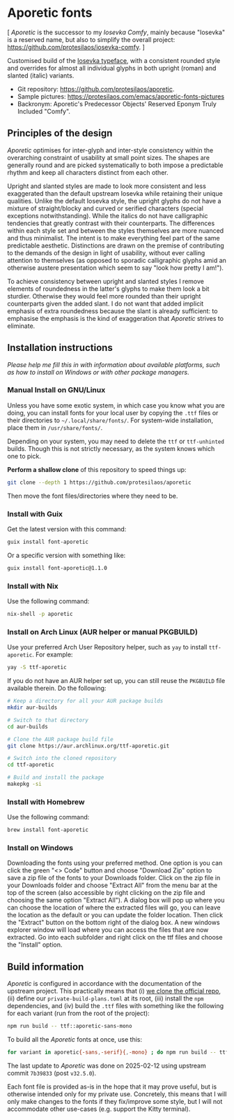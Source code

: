 # Aporetic fonts

[ _Aporetic_ is the successor to my _Iosevka Comfy_, mainly because "Iosevka" is a reserved name, but also to simplify the overall project: <https://github.com/protesilaos/iosevka-comfy>. ]

Customised build of the [Iosevka typeface](https://github.com/be5invis/Iosevka), with a consistent rounded style and overrides for almost all individual glyphs in both upright (roman) and slanted (italic) variants.

+ Git repository: <https://github.com/protesilaos/aporetic>.
+ Sample pictures: <https://protesilaos.com/emacs/aporetic-fonts-pictures>
+ Backronym: Aporetic's Predecessor Objects' Reserved Eponym Truly Included "Comfy".

## Principles of the design

_Aporetic_ optimises for inter-glyph and inter-style consistency within the overarching constraint of usability at small point sizes. The shapes are generally round and are picked systematically to both impose a predictable rhythm and keep all characters distinct from each other.

Upright and slanted styles are made to look more consistent and less exaggerated than the default upstream Iosevka while retaining their unique qualities. Unlike the default Iosevka style, the upright glyphs do not have a mixture of straight/blocky and curved or serified characters (special exceptions notwithstanding). While the italics do not have calligraphic tendencies that greatly contrast with their counterparts. The differences within each style set and between the styles themselves are more nuanced and thus minimalist. The intent is to make everything feel part of the same predictable aesthetic. Distinctions are drawn on the premise of contributing to the demands of the design in light of usability, without ever calling attention to themselves (as opposed to sporadic calligraphic glyphs amid an otherwise austere presentation which seem to say "look how pretty I am!").

To achieve consistency between upright and slanted styles I remove elements of roundedness in the latter's glyphs to make them look a bit sturdier. Otherwise they would feel more rounded than their upright counterparts given the added slant. I do not want that added implicit emphasis of extra roundedness because the slant is already sufficient: to emphasise the emphasis is the kind of exaggeration that _Aporetic_ strives to eliminate.

## Installation instructions

_Please help me fill this in with information about available platforms, such as how to install on Windows or with other package managers_.

### Manual Install on GNU/Linux

Unless you have some exotic system, in which case you know what you are doing, you can install fonts for your local user by copying the `.ttf` files or their directories to `~/.local/share/fonts/`. For system-wide installation, place them in `/usr/share/fonts/`.

Depending on your system, you may need to delete the `ttf` or `ttf-unhinted` builds. Though this is not strictly necessary, as the system knows which one to pick.

**Perform a shallow clone** of this repository to speed things up:

```sh
git clone --depth 1 https://github.com/protesilaos/aporetic
```

Then move the font files/directories where they need to be.

### Install with Guix

Get the latest version with this command:

```sh
guix install font-aporetic
```

Or a specific version with something like:

```sh
guix install font-aporetic@1.1.0
```

### Install with Nix

Use the following command:

```sh
nix-shell -p aporetic
```

### Install on Arch Linux (AUR helper or manual PKGBUILD)

Use your preferred Arch User Repository helper, such as `yay` to install `ttf-aporetic`. For example:

```sh
yay -S ttf-aporetic
```

If you do not have an AUR helper set up, you can still reuse the `PKGBUILD` file available therein. Do the following:

```sh
# Keep a directory for all your AUR package builds
mkdir aur-builds

# Switch to that directory
cd aur-builds

# Clone the AUR package build file
git clone https://aur.archlinux.org/ttf-aporetic.git

# Switch into the cloned repository
cd ttf-aporetic

# Build and install the package
makepkg -si
```

### Install with Homebrew

Use the following command:

```sh
brew install font-aporetic
```

### Install on Windows

Downloading the fonts using your preferred method. One option is you can click the green "<> Code" button and choose "Download Zip" option to save a zip file of the fonts to your Downloads folder. Click on the zip file in your Downloads folder and choose "Extract All" from the menu bar at the top of the screen (also accessible by right clicking on the zip file and choosing the same option "Extract All"). A dialog box will pop up where you can choose the location of where the extracted files will go, you can leave the location as the default or you can update the folder location. Then click the "Extract" button on the bottom right of the dialog box. A new windows explorer window will load where you can access the files that are now extracted. Go into each subfolder and right click on the ttf files and choose the "Install" option.

## Build information

_Aporetic_ is configured in accordance with the documentation of the upstream project. This practically means that (i) [we clone the official repo](https://github.com/be5invis/iosevka), (ii) define our `private-build-plans.toml` at its root, (iii) install the `npm` dependencies, and (iv) build the `.ttf` files with something like the following for each variant (run from the root of the project):

```sh
npm run build -- ttf::aporetic-sans-mono
```

To build all the _Aporetic_ fonts at once, use this:

```sh
for variant in aporetic{-sans,-serif}{,-mono} ; do npm run build -- ttf::$variant ; done
```

The last update to _Aporetic_ was done on 2025-02-12 using upstream commit `7b39833` (post `v32.5.0`).

Each font file is provided as-is in the hope that it may prove useful, but is otherwise intended only for my private use. Concretely, this means that I will only make changes to the fonts if they fix/improve some style, but I will not accommodate other use-cases (e.g. support the Kitty terminal).
